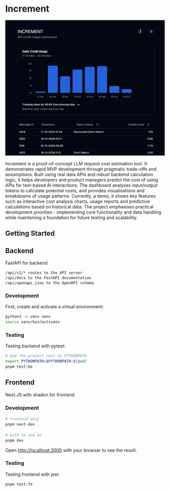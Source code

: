 # Increment

![dashboard!](assets/dash.png)

Increment is a proof-of-concept LLM request cost estimation tool. It demonstrates rapid MVP development through pragmatic trade-offs and assumptions. Built using real data APIs and robust backend calculation logic, it helps developers and product managers predict the cost of using APIs for text-based AI interactions. The dashboard analyses input/output tokens to calculate potential costs, and provides visualisations and breakdowns of usage patterns. Currently, a demo, it shows key features such as interactive cost analysis charts, usage reports and predictive calculations based on historical data. The project emphasises practical development priorities - implementing core functionality and data handling while maintaining a foundation for future testing and scalability.

## Getting Started

## Backend
FastAPI for backend

```
/api/v1/* routes to the API server
/api/docs to the FastAPI documentation
/api/openapi.json to the OpenAPI schema
```

### Development
First, create and activate a virtual environment:

```bash
python3 -m venv venv
source venv/bin/activate
```

### Testing
Testing backend with pytest:

```bash
# Add the project root to PYTHONPATH
export PYTHONPATH=$PYTHONPATH:$(pwd)
pnpm test:be
```

## Frontend
Next.JS with shadcn for frontend

### Development

```bash
# frontend only
pnpm next-dev

# both fe and be
pnpm dev
```

Open [http://localhost:3000](http://localhost:3000) with your browser to see the result.

### Testing
Testing frontend with jest:

```bash
pnpm test:fe
```
